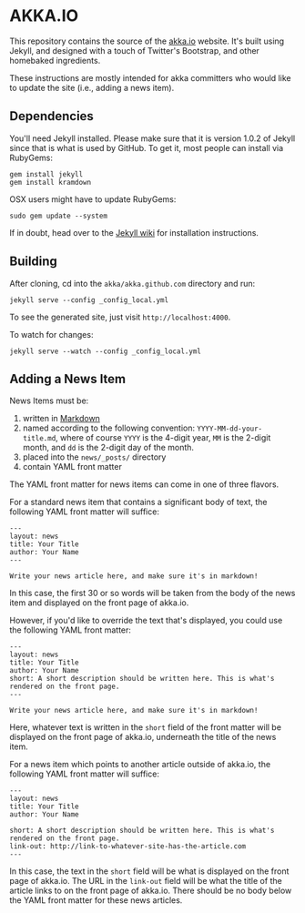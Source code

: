 # AKKA.IO

This repository contains the source of the [akka.io](http://akka.io) website. It's built using Jekyll, and designed with a touch of Twitter's Bootstrap, and other homebaked ingredients.

These instructions are mostly intended for akka committers who would like to update the site (i.e., adding a news item).

## Dependencies

You'll need Jekyll installed. Please make sure that it is version 1.0.2 of Jekyll since that is what is used by GitHub. To get it, most people can install via RubyGems:

    gem install jekyll
    gem install kramdown

OSX users might have to update RubyGems:

    sudo gem update --system

If in doubt, head over to the [Jekyll wiki](http://jekyllrb.com/docs/installation/) for installation instructions.

## Building

After cloning, cd into the `akka/akka.github.com` directory and run:

    jekyll serve --config _config_local.yml

To see the generated site, just visit `http://localhost:4000`.

To watch for changes:

    jekyll serve --watch --config _config_local.yml

## Adding a News Item

News Items must be:

1. written in [Markdown](http://daringfireball.net/projects/markdown/syntax)
2. named according to the following convention: `YYYY-MM-dd-your-title.md`, where of course `YYYY` is the 4-digit year, `MM` is the 2-digit month, and `dd` is the 2-digit day of the month.
3. placed into the `news/_posts/` directory
4. contain YAML front matter

The YAML front matter for news items can come in one of three flavors.

For a standard news item that contains a significant body of text, the following YAML front matter will suffice:

    ---
    layout: news
    title: Your Title
    author: Your Name
    ---

    Write your news article here, and make sure it's in markdown!

In this case, the first 30 or so words will be taken from the body of the news item and displayed on the front page of akka.io.

However, if you'd like to override the text that's displayed, you could use the following YAML front matter:

    ---
    layout: news
    title: Your Title
    author: Your Name
    short: A short description should be written here. This is what's rendered on the front page.
    ---

    Write your news article here, and make sure it's in markdown!

Here, whatever text is written in the `short` field of the front matter will be displayed on the front page of akka.io, underneath the title of the news item.

For a news item which points to another article outside of akka.io, the following YAML front matter will suffice:

    ---
    layout: news
    title: Your Title
    author: Your Name

    short: A short description should be written here. This is what's rendered on the front page.
    link-out: http://link-to-whatever-site-has-the-article.com
    ---

In this case, the text in the `short` field will be what is displayed on the front page of akka.io. The URL in the `link-out` field will be what the title of the article links to on the front page of akka.io. There should be no body below the YAML front matter for these news articles.

